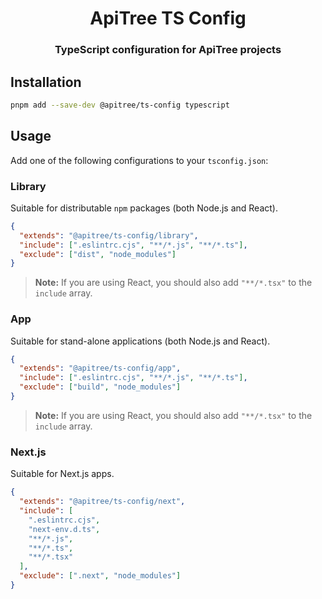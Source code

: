 <div align="center">

# ApiTree TS Config

### TypeScript configuration for ApiTree projects

</div>

## Installation

```bash
pnpm add --save-dev @apitree/ts-config typescript
```

## Usage

Add one of the following configurations to your `tsconfig.json`:

### Library

Suitable for distributable `npm` packages (both Node.js and React).

```json
{
  "extends": "@apitree/ts-config/library",
  "include": [".eslintrc.cjs", "**/*.js", "**/*.ts"],
  "exclude": ["dist", "node_modules"]
}
```

> **Note:** If you are using React, you should also add `"**/*.tsx"` to the `include` array.

### App

Suitable for stand-alone applications (both Node.js and React).

```json
{
  "extends": "@apitree/ts-config/app",
  "include": [".eslintrc.cjs", "**/*.js", "**/*.ts"],
  "exclude": ["build", "node_modules"]
}
```

> **Note:** If you are using React, you should also add `"**/*.tsx"` to the `include` array.

### Next.js

Suitable for Next.js apps.

```json
{
  "extends": "@apitree/ts-config/next",
  "include": [
    ".eslintrc.cjs",
    "next-env.d.ts",
    "**/*.js",
    "**/*.ts",
    "**/*.tsx"
  ],
  "exclude": [".next", "node_modules"]
}
```

